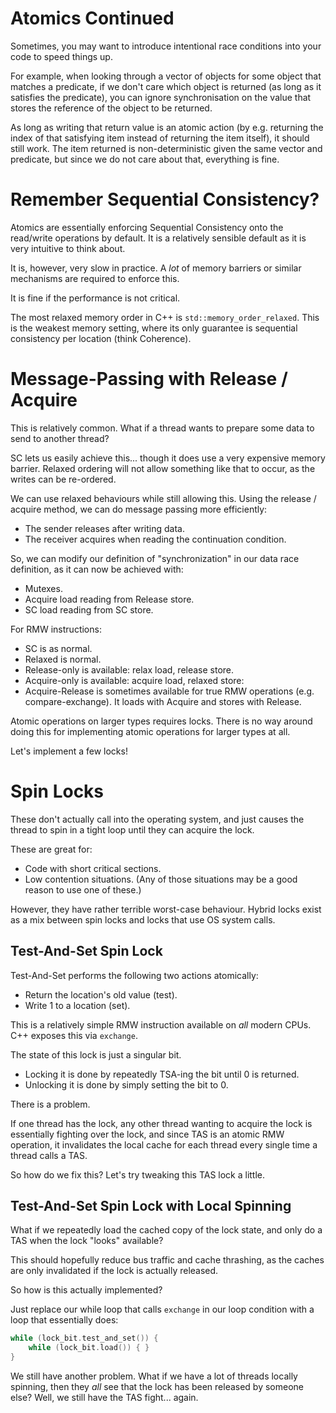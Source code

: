 # Atomics Continued

Sometimes, you may want to introduce intentional race conditions into your code to speed things up.

For example, when looking through a vector of objects for some object that matches a predicate, if we don't care which object is returned (as long as it satisfies the predicate), you can ignore synchronisation on the value that stores the reference of the object to be returned.

As long as writing that return value is an atomic action (by e.g. returning the index of that satisfying item instead of returning the item itself), it should still work. The item returned is non-deterministic given the same vector and predicate, but since we do not care about that, everything is fine.

# Remember Sequential Consistency?

Atomics are essentially enforcing Sequential Consistency onto the read/write operations by default. It is a relatively sensible default as it is very intuitive to think about.

It is, however, very slow in practice. A *lot* of memory barriers or similar mechanisms are required to enforce this.

It is fine if the performance is not critical.

The most relaxed memory order in C++ is `std::memory_order_relaxed`. This is the weakest memory setting, where its only guarantee is sequential consistency per location (think Coherence).

# Message-Passing with Release / Acquire

This is relatively common. What if a thread wants to prepare some data to send to another thread?

SC lets us easily achieve this... though it does use a very expensive memory barrier. Relaxed ordering will not allow something like that to occur, as the writes can be re-ordered.

We can use relaxed behaviours while still allowing this. Using the release / acquire method, we can do message passing more efficiently:
- The sender releases after writing data.
- The receiver acquires when reading the continuation condition.

So, we can modify our definition of "synchronization" in our data race definition, as it can now be achieved with:
- Mutexes.
- Acquire load reading from Release store.
- SC load reading from SC store.

For RMW instructions:
- SC is as normal.
- Relaxed is normal.
- Release-only is available: relax load, release store.
- Acquire-only is available: acquire load, relaxed store:
- Acquire-Release is sometimes available for true RMW operations (e.g. compare-exchange). It loads with Acquire and stores with Release.

Atomic operations on larger types requires locks. There is no way around doing this for implementing atomic operations for larger types at all.

Let's implement a few locks!

# Spin Locks

These don't actually call into the operating system, and just causes the thread to spin in a tight loop until they can acquire the lock.

These are great for:
- Code with short critical sections.
- Low contention situations.
(Any of those situations may be a good reason to use one of these.)

However, they have rather terrible worst-case behaviour. Hybrid locks exist as a mix between spin locks and locks that use OS system calls.

## Test-And-Set Spin Lock

Test-And-Set performs the following two actions atomically:
- Return the location's old value (test).
- Write 1 to a location (set).

This is a relatively simple RMW instruction available on *all* modern CPUs. C++ exposes this via `exchange`.

The state of this lock is just a singular bit.
- Locking it is done by repeatedly TSA-ing the bit until 0 is returned.
- Unlocking it is done by simply setting the bit to 0.

There is a problem.

If one thread has the lock, any other thread wanting to acquire the lock is essentially fighting over the lock, and since TAS is an atomic RMW operation, it invalidates the local cache for each thread every single time a thread calls a TAS.

So how do we fix this? Let's try tweaking this TAS lock a little.

## Test-And-Set Spin Lock with Local Spinning

What if we repeatedly load the cached copy of the lock state, and only do a TAS when the lock "looks" available?

This should hopefully reduce bus traffic and cache thrashing, as the caches are only invalidated if the lock is actually released.

So how is this actually implemented?

Just replace our while loop that calls `exchange` in our loop condition with a loop that essentially does:

```cpp
while (lock_bit.test_and_set()) {
    while (lock_bit.load()) { }
}
```

We still have another problem. What if we have a lot of threads locally spinning, then they *all* see that the lock has been released by someone else? Well, we still have the TAS fight... again.
